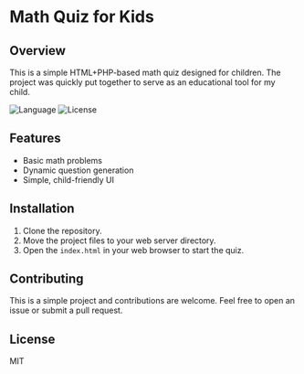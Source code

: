 # Math Quiz for Kids

## Overview

This is a simple HTML+PHP-based math quiz designed for children. The project was quickly put together to serve as an educational tool for my child.

![Language](https://img.shields.io/badge/language-PHP-blue)
![License](https://img.shields.io/badge/license-MIT-green)

## Features

- Basic math problems
- Dynamic question generation
- Simple, child-friendly UI

## Installation

1. Clone the repository.
2. Move the project files to your web server directory.
3. Open the `index.html` in your web browser to start the quiz.

## Contributing

This is a simple project and contributions are welcome. Feel free to open an issue or submit a pull request.

## License

MIT
